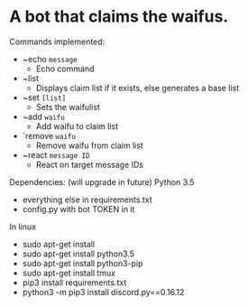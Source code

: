 # A bot that claims the waifus.

Commands implemented:
* ~echo `message` 
  - Echo command
* ~list 
  - Displays claim list if it exists, else generates a base list
* ~set `[list]`
  - Sets the waifulist
* ~add `waifu`
  - Add waifu to claim list
* \`remove `waifu`
  - Remove waifu from claim list
* ~react `message ID`
  - React on target message IDs


Dependencies: (will upgrade in future)
Python 3.5
- everything else in requirements.txt
- config.py with bot TOKEN in it

In linux
- sudo apt-get install
- sudo apt-get install python3.5
- sudo apt-get install python3-pip
- sudo apt-get install tmux
- pip3 install requirements.txt
- python3 -m pip3 install discord.py==0.16.12
